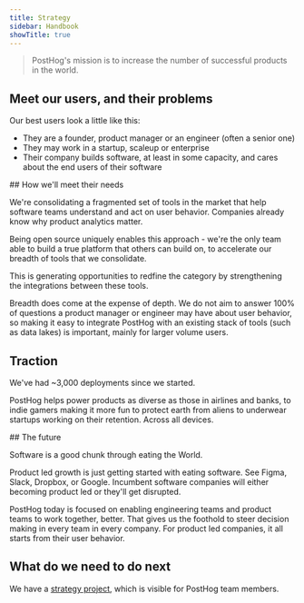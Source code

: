 ```yaml
---
title: Strategy
sidebar: Handbook
showTitle: true
---
```


> PostHog's mission is to increase the number of successful products in the world.

## Meet our users, and their problems

Our best users look a little like this:

* They are a founder, product manager or an engineer (often a senior one)
* They may work in a startup, scaleup or enterprise
* Their company builds software, at least in some capacity, and cares about the end users of their software

## How we'll meet their needs

We're consolidating a fragmented set of tools in the market that help software teams understand and act on user behavior. Companies already know why product analytics matter.

Being open source uniquely enables this approach - we're the only team able to build a true platform that others can build on, to accelerate our breadth of tools that we consolidate.

This is generating opportunities to redfine the category by strengthening the integrations between these tools.

Breadth does come at the expense of depth. We do not aim to answer 100% of questions a product manager or engineer may have about user behavior, so making it easy to integrate PostHog with an existing stack of tools (such as data lakes) is important, mainly for larger volume users.

## Traction

We've had ~3,000 deployments since we started. 

PostHog helps power products as diverse as those in airlines and banks, to indie gamers making it more fun to protect earth from aliens to underwear startups working on their retention. Across all devices.

## The future

Software is a good chunk through eating the World.

Product led growth is just getting started with eating software. See Figma, Slack, Dropbox, or Google. Incumbent software companies will either becoming product led or they'll get disrupted.

PostHog today is focused on enabling engineering teams and product teams to work together, better. That gives us the foothold to steer decision making in every team in every company. For product led companies, it all starts from their user behavior.

## What do we need to do next

We have a [strategy project](https://github.com/orgs/PostHog/projects/5), which is visible for PostHog team members.